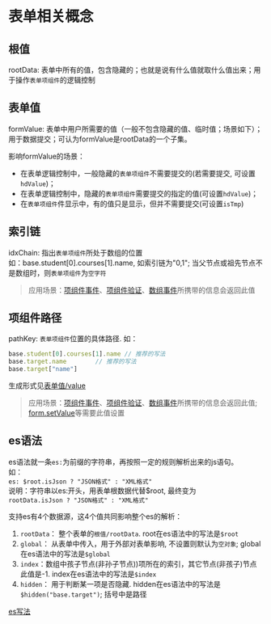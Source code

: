 # 表单相关概念

## 根值

rootData: 表单中所有的值，包含隐藏的；也就是说有什么值就取什么值出来；用于操作`表单项组件`的逻辑控制

## 表单值

formValue: 表单中用户所需要的值（一般不包含隐藏的值、临时值；场景如下）；用于数据提交；可认为formValue是rootData的一个子集。

影响formValue的场景：
- 在表单逻辑控制中，一般隐藏的`表单项组件`不需要提交的(若需要提交, 可设置`hdValue`)；
- 在表单逻辑控制中，隐藏的`表单项组件`需要提交的指定的值(可设置`hdValue`)；
- 在`表单项组件`件显示中，有的值只是显示，但并不需要提交(可设置`isTmp`)

## 索引链
idxChain: 指出`表单项组件`所处于数组的位置<br>
如：base.student[0].courses[1].name, 如索引链为"0,1"; 当父节点或祖先节点不是数组时，则`表单项组件`为`空字符`
> 应用场景：[项组件事件](./component.md#组件事件)、[项组件验证](./rules.md)、[数组事件](./array.md#数组事件)所携带的信息会返回此值


## 项组件路径
pathKey: `表单项组件`位置的具体路径. 如：
```js
base.student[0].courses[1].name // 推荐的写法
base.target.name        // 推荐的写法
base.target["name"]
```
生成形式见[表单值/value](./form-value.md)
> 应用场景：[项组件事件](./component.md#组件事件)、[项组件验证](./rules.md)、[数组事件](./array.md#数组事件)所携带的信息会返回此值; [form.setValue](./form.md#表单方法)等需要此值设置


## es语法
es语法就一条`es:`为前缀的字符串，再按照一定的规则解析出来的js语句。<br />
如：<br /><span v-pre>`es: $root.isJson ? "JSON格式" : "XML格式"`</span><br />
说明：字符串以es:开头，用表单根数据代替<span v-pre>$root</span>, 最终变为<br />
`rootData.isJson ? "JSON格式" : "XML格式"`<br />

支持es有4个数据源，这4个值共同影响整个es的解析：
1. `rootData`： 整个表单的`根值/rootData`. root在es语法中的写法是<span v-pre>`$root`</span>
2. `global`： 从表单中传入，用于外部对表单影响, 不设置则默认为`空对象`; global在es语法中的写法是<span v-pre>`$global`</span>
3. `index`：数组中孩子节点(非孙子节点))项所在的索引，其它节点(非孩子)节点此值是-1. index在es语法中的写法是<span v-pre>`$index`</span>
4. `hidden`： 用于判断某一项是否隐藏. hidden在es语法中的写法是<span v-pre>`$hidden("base.target")`</span>; 括号中是路径

[es写法](./parse.md#es写法)


